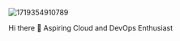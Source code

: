 
![1719354910789](https://github.com/Vsethi44/vsethi44/assets/151629020/c3da9b7f-222e-443e-aa6b-b018ab1c415f)

Hi there 👋
Aspiring Cloud and DevOps Enthusiast
<!--
**Vsethi44/vsethi44** is a ✨ _special_ ✨ repository because its `README.md` (this file) appears on your GitHub profile.

Here are some ideas to get you started:

- 🔭 I’m currently working on ...
- 🌱 I’m currently learning ...
- 👯 I’m looking to collaborate on ...
- 🤔 I’m looking for help with ...
- 💬 Ask me about ...
- 📫 How to reach me: ...
- 😄 Pronouns: ...
- ⚡ Fun fact: ...
-->
